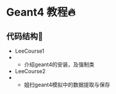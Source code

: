 # Geant4 教程:fire:

## 代码结构:cake:

- LeeCourse1
- - 介绍geant4的安装，及强制类
- LeeCourse2
- - 姐扫geant4模拟中的数据提取与保存
